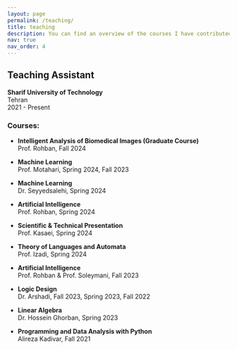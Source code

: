 ```yaml
---
layout: page
permalink: /teaching/
title: teaching
description: You can find an overview of the courses I have contributed to as a Teaching Assistant at Sharif University of Technology.
nav: true
nav_order: 4
---
```


## Teaching Assistant
**Sharif University of Technology**  
Tehran  
2021 - Present  

### Courses:

- **Intelligent Analysis of Biomedical Images (Graduate Course)**  
  Prof. Rohban, Fall 2024  

- **Machine Learning**  
  Prof. Motahari, Spring 2024, Fall 2023  

- **Machine Learning**  
  Dr. Seyyedsalehi, Spring 2024  

- **Artificial Intelligence**  
  Prof. Rohban, Spring 2024  

- **Scientific & Technical Presentation**  
  Prof. Kasaei, Spring 2024  

- **Theory of Languages and Automata**  
  Prof. Izadi, Spring 2024  

- **Artificial Intelligence**  
  Prof. Rohban & Prof. Soleymani, Fall 2023  

- **Logic Design**  
  Dr. Arshadi, Fall 2023, Spring 2023, Fall 2022  

- **Linear Algebra**  
  Dr. Hossein Ghorban, Spring 2023  

- **Programming and Data Analysis with Python**  
  Alireza Kadivar, Fall 2021
